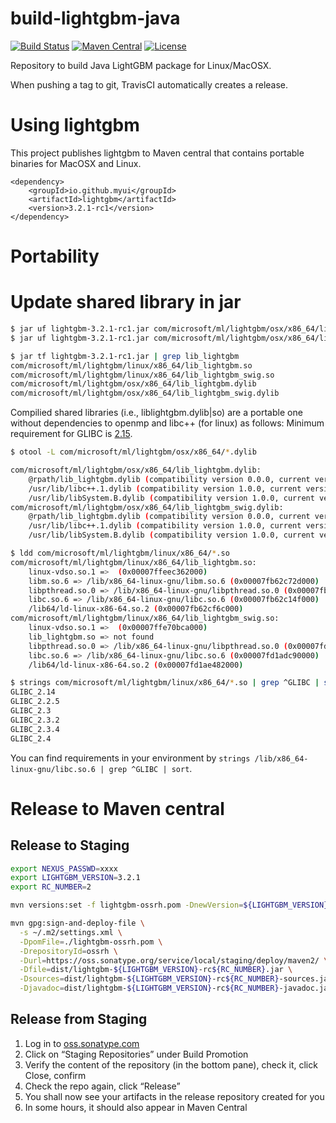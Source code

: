 # build-lightgbm-java
[![Build Status](https://travis-ci.org/myui/build-lightgbm-java.svg?branch=master)](https://travis-ci.org/myui/build-lightgbm-java) 
[![Maven Central](https://maven-badges.herokuapp.com/maven-central/io.github.myui/lightgbm/badge.svg)](https://search.maven.org/#search%7Cga%7C1%7Cg%3A%22io.github.myui%22%20a%3Alightgbm) 
[![License](http://img.shields.io/:license-Apache_v2-blue.svg)](https://github.com/myui/build-lightgbm-java/blob/master/LICENSE)

Repository to build Java LightGBM package for Linux/MacOSX. 

When pushing a tag to git, TravisCI automatically creates a release.

# Using lightgbm

This project publishes lightgbm to Maven central that contains portable binaries for MacOSX and Linux. 

```
<dependency>
    <groupId>io.github.myui</groupId>
    <artifactId>lightgbm</artifactId>
    <version>3.2.1-rc1</version>
</dependency>
```

# Portability

# Update shared library in jar

```sh
$ jar uf lightgbm-3.2.1-rc1.jar com/microsoft/ml/lightgbm/osx/x86_64/lib_lightgbm.dylib
$ jar uf lightgbm-3.2.1-rc1.jar com/microsoft/ml/lightgbm/osx/x86_64/lib_lightgbm_swig.dylib

$ jar tf lightgbm-3.2.1-rc1.jar | grep lib_lightgbm
com/microsoft/ml/lightgbm/linux/x86_64/lib_lightgbm.so
com/microsoft/ml/lightgbm/linux/x86_64/lib_lightgbm_swig.so
com/microsoft/ml/lightgbm/osx/x86_64/lib_lightgbm.dylib
com/microsoft/ml/lightgbm/osx/x86_64/lib_lightgbm_swig.dylib
```

Compilied shared libraries (i.e., liblightgbm.dylib|so) are a portable one without dependencies to openmp and libc++ (for linux) as follows:
Minimum requirement for GLIBC is [2.15](https://abi-laboratory.pro/tracker/timeline/glibc/).

```sh
$ otool -L com/microsoft/ml/lightgbm/osx/x86_64/*.dylib

com/microsoft/ml/lightgbm/osx/x86_64/lib_lightgbm.dylib:
	@rpath/lib_lightgbm.dylib (compatibility version 0.0.0, current version 0.0.0)
	/usr/lib/libc++.1.dylib (compatibility version 1.0.0, current version 400.9.0)
	/usr/lib/libSystem.B.dylib (compatibility version 1.0.0, current version 1252.50.4)
com/microsoft/ml/lightgbm/osx/x86_64/lib_lightgbm_swig.dylib:
	@rpath/lib_lightgbm.dylib (compatibility version 0.0.0, current version 0.0.0)
	/usr/lib/libc++.1.dylib (compatibility version 1.0.0, current version 400.9.0)
	/usr/lib/libSystem.B.dylib (compatibility version 1.0.0, current version 1252.50.4)

$ ldd com/microsoft/ml/lightgbm/linux/x86_64/*.so
com/microsoft/ml/lightgbm/linux/x86_64/lib_lightgbm.so:
	linux-vdso.so.1 =>  (0x00007ffeec362000)
	libm.so.6 => /lib/x86_64-linux-gnu/libm.so.6 (0x00007fb62c72d000)
	libpthread.so.0 => /lib/x86_64-linux-gnu/libpthread.so.0 (0x00007fb62c510000)
	libc.so.6 => /lib/x86_64-linux-gnu/libc.so.6 (0x00007fb62c14f000)
	/lib64/ld-linux-x86-64.so.2 (0x00007fb62cf6c000)
com/microsoft/ml/lightgbm/linux/x86_64/lib_lightgbm_swig.so:
	linux-vdso.so.1 =>  (0x00007ffe70bca000)
	lib_lightgbm.so => not found
	libpthread.so.0 => /lib/x86_64-linux-gnu/libpthread.so.0 (0x00007fd1ae051000)
	libc.so.6 => /lib/x86_64-linux-gnu/libc.so.6 (0x00007fd1adc90000)
	/lib64/ld-linux-x86-64.so.2 (0x00007fd1ae482000)

$ strings com/microsoft/ml/lightgbm/linux/x86_64/*.so | grep ^GLIBC | sort | uniq
GLIBC_2.14
GLIBC_2.2.5
GLIBC_2.3
GLIBC_2.3.2
GLIBC_2.3.4
GLIBC_2.4
```
 
You can find requirements in your environment by `strings /lib/x86_64-linux-gnu/libc.so.6 | grep ^GLIBC | sort`.

# Release to Maven central

## Release to Staging

```sh
export NEXUS_PASSWD=xxxx
export LIGHTGBM_VERSION=3.2.1
export RC_NUMBER=2

mvn versions:set -f lightgbm-ossrh.pom -DnewVersion=${LIGHTGBM_VERSION}-rc${RC_NUMBER} -DgenerateBackupPoms=false

mvn gpg:sign-and-deploy-file \
  -s ~/.m2/settings.xml \
  -DpomFile=./lightgbm-ossrh.pom \
  -DrepositoryId=ossrh \
  -Durl=https://oss.sonatype.org/service/local/staging/deploy/maven2/ \
  -Dfile=dist/lightgbm-${LIGHTGBM_VERSION}-rc${RC_NUMBER}.jar \
  -Dsources=dist/lightgbm-${LIGHTGBM_VERSION}-rc${RC_NUMBER}-sources.jar \
  -Djavadoc=dist/lightgbm-${LIGHTGBM_VERSION}-rc${RC_NUMBER}-javadoc.jar
```

## Release from Staging

1. Log in to [oss.sonatype.com](https://oss.sonatype.org/)
2. Click on “Staging Repositories” under Build Promotion
3. Verify the content of the repository (in the bottom pane), check it, click Close, confirm
4. Check the repo again, click “Release”
5. You shall now see your artifacts in the release repository created for you
6. In some hours, it should also appear in Maven Central
